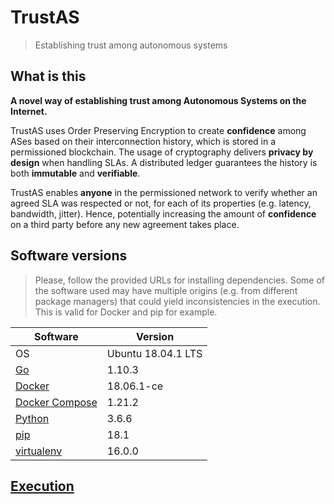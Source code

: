 # TrustAS
> Establishing trust among autonomous systems

## What is this

**A novel way of establishing trust among Autonomous Systems on the Internet.**

TrustAS uses Order Preserving Encryption to create **confidence** among ASes based on their interconnection history, which is stored in a permissioned blockchain. The usage of cryptography delivers **privacy by design** when handling SLAs. A distributed ledger guarantees the history is both **immutable** and **verifiable**.

TrustAS enables **anyone** in the permissioned network to verify whether an agreed SLA was respected or not, for each of its properties (e.g. latency, bandwidth, jitter). Hence, potentially increasing the amount of **confidence** on a third party before any new agreement takes place.

## Software versions

>   Please, follow the provided URLs for installing dependencies.
    Some of the software used may have multiple origins (e.g. from different package managers) that could yield inconsistencies in the execution. This is valid for Docker and pip for example.


Software        | Version
--------------- | -----------
OS              | Ubuntu 18.04.1 LTS
[Go](https://golang.org/doc/install)                                | 1.10.3
[Docker](https://docs.docker.com/install/linux/docker-ce/ubuntu/)   | 18.06.1-ce
[Docker Compose](https://docs.docker.com/compose/install/)          | 1.21.2
[Python](https://www.python.org/downloads/)                         | 3.6.6
[pip](https://pip.pypa.io/en/stable/installing/)                    | 18.1
[virtualenv](https://virtualenv.pypa.io/en/stable/installation/)    | 16.0.0

## [Execution](src/README.md)

